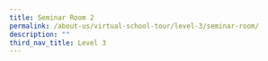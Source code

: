 ```yaml
---
title: Seminar Room 2
permalink: /about-us/virtual-school-tour/level-3/seminar-room/
description: ""
third_nav_title: Level 3
---
```

